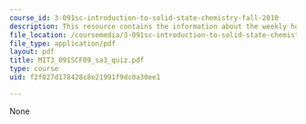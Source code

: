```yaml
---
course_id: 3-091sc-introduction-to-solid-state-chemistry-fall-2010
description: This resource contains the information about the weekly homework quiz.
file_location: /coursemedia/3-091sc-introduction-to-solid-state-chemistry-fall-2010/f2f027d178428c8e21991f9dc0a30ee1_MIT3_091SCF09_sa3_quiz.pdf
file_type: application/pdf
layout: pdf
title: MIT3_091SCF09_sa3_quiz.pdf
type: course
uid: f2f027d178428c8e21991f9dc0a30ee1

---
```

None